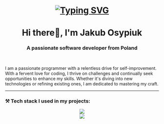 <h1 align="center">
<a href="https://git.io/typing-svg"><img src="https://readme-typing-svg.herokuapp.com?font=Black+Ops+One&size=40&duration=4000&pause=500&color=1F6FEB&random=false&width=950&lines=It%E2%80%99s+not+a+bug.+It%E2%80%99s+an+undocumented+feature." alt="Typing SVG" /></a>
</h1> 
<h1 align="center">
Hi  there👋, I'm Jakub Osypiuk
</h1>
<h3 align="center">A passionate software developer from Poland</h3>
<br/>
<p>I am a passionate programmer with a relentless drive for self-improvement. With a fervent love for coding, I thrive on challenges and continually seek opportunities to enhance my skills. Whether it's diving into new technologies or refining existing ones, I am dedicated to mastering my craft.</p>
<hr/>
<h3>⚒️ Tech stack I used in my projects:</h3>

<div align="center">
  <a href="https://skillicons.dev">
    <img src="https://skillicons.dev/icons?i=java,spring,cs,dotnet,html,css,js,bootstrap,jquery,git,docker,kafka,maven" />
    <br/>
    <img src="https://skillicons.dev/icons?i=postgres,mongodb,redis,cassandra" />
  </a>
</div>
